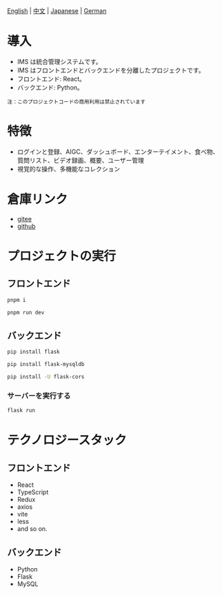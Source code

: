 [English](/README.md) | [中文](/README_zh-CN.md) | [Japanese](/README_ja-JP.md) | [German](/README_de.md)

# 導入
- IMS は統合管理システムです。
- IMS はフロントエンドとバックエンドを分離したプロジェクトです。
- フロントエンド: React。
- バックエンド: Python。
```
注：このプロジェクトコードの商用利用は禁止されています
```

# 特徴
- ログインと登録、AIGC、ダッシュボード、エンターテイメント、食べ物、質問リスト、ビデオ録画、概要、ユーザー管理
- 視覚的な操作、多機能なコレクション

# 倉庫リンク
- [gitee](https://gitee.com/xian-jin/IMS)
- [github](https://github.com/LiuXianJing/IMS)

# プロジェクトの実行
## フロントエンド
```bash
pnpm i
```
```bash
pnpm run dev
```
## バックエンド
```bash
pip install flask
```
```bash
pip install flask-mysqldb
```
```bash
pip install -U flask-cors
```
### サーバーを実行する
```bash
flask run
```

# テクノロジースタック
## フロントエンド
- React
- TypeScript
- Redux
- axios
- vite
- less
- and so on.
## バックエンド
- Python
- Flask
- MySQL
